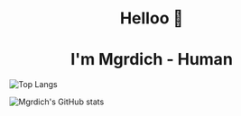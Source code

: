 <h1 align="center">Helloo 👋</h1>
<h1 align="center">I'm Mgrdich - Human </h1> 
  
![Top Langs](https://github-readme-stats.vercel.app/api/top-langs/?username=Mgrdich&langs_count=8&theme=radical&count_private=true)

![Mgrdich's GitHub stats](https://github-readme-stats.vercel.app/api?username=Mgrdich&count_private=true&show_icons=true&theme=radical)

<!--
**Mgrdich/Mgrdich** is a ✨ _special_ ✨ repository because its `README.md` (this file) appears on your GitHub profile.

Here are some ideas to get you started:

- 🔭 I’m currently working on ...
- 🌱 I’m currently learning ...
- 👯 I’m looking to collaborate on ...
- 🤔 I’m looking for help with ...
- 💬 Ask me about ...
- 📫 How to reach me: ...
- 😄 Pronouns: ...
- ⚡ Fun fact: ...
-->
